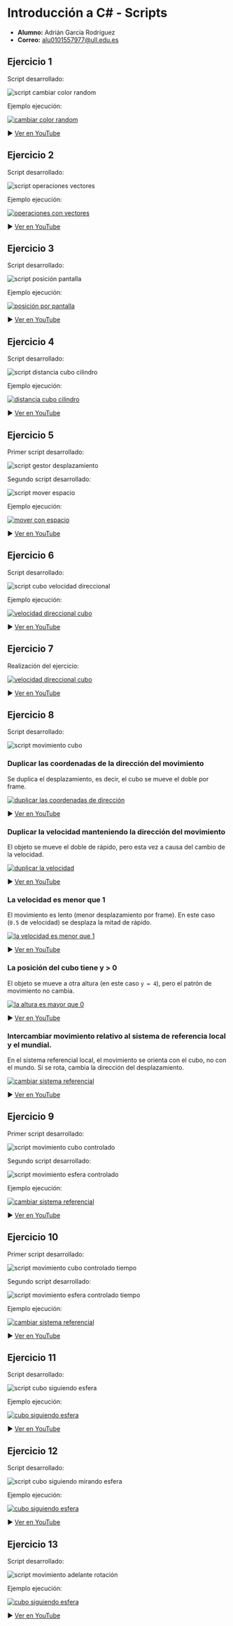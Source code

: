# Introducción a C# - Scripts

* **Alumno:** Adrián García Rodríguez
* **Correo:** alu0101557977@ull.edu.es

## Ejercicio 1

Script desarrollado:

![script cambiar color random](media/script-cambiar-color-random.png)

Ejemplo ejecución:

[![cambiar color random](https://img.youtube.com/vi/HiO5tB8Gw9g/maxresdefault.jpg)](https://youtu.be/HiO5tB8Gw9g)

▶️ [Ver en YouTube](https://youtu.be/HiO5tB8Gw9g)

## Ejercicio 2

Script desarrollado:

![script operaciones vectores](media/script-operaciones-vectores.png)

Ejemplo ejecución:

[![operaciones con vectores](https://img.youtube.com/vi/etcZJ1DLyoQ/maxresdefault.jpg)](https://youtu.be/etcZJ1DLyoQ)

▶️ [Ver en YouTube](https://youtu.be/etcZJ1DLyoQ)

## Ejercicio 3

Script desarrollado:

![script posición pantalla](media/script-posición-pantalla.png)

Ejemplo ejecución:

[![posición por pantalla](https://img.youtube.com/vi/gJ0HAHvTJFs/maxresdefault.jpg)](https://youtu.be/gJ0HAHvTJFs)

▶️ [Ver en YouTube](https://youtu.be/gJ0HAHvTJFs)

## Ejercicio 4

Script desarrollado:

![script distancia cubo cilindro](media/script-distancia-cubo-cilindro.png)

Ejemplo ejecución:

[![distancia cubo cilindro](https://img.youtube.com/vi/uTG4quHSSas/maxresdefault.jpg)](https://youtu.be/uTG4quHSSas)

▶️ [Ver en YouTube](https://youtu.be/uTG4quHSSas)

## Ejercicio 5

Primer script desarrollado:

![script gestor desplazamiento](media/script-gestor-desplazamiento.png)

Segundo script desarrollado:

![script mover espacio](media/script-mover-espacio.png)

Ejemplo ejecución:

[![mover con espacio](https://img.youtube.com/vi/bUXbrtidY_Q/maxresdefault.jpg)](https://youtu.be/bUXbrtidY_Q)

▶️ [Ver en YouTube](https://youtu.be/bUXbrtidY_Q)

## Ejercicio 6

Script desarrollado:

![script cubo velocidad direccional](media/script-cubo-velocidad-direccional.png)

Ejemplo ejecución:

[![velocidad direccional cubo](https://img.youtube.com/vi/MWsKyxATAtg/maxresdefault.jpg)](https://youtu.be/MWsKyxATAtg)

▶️ [Ver en YouTube](https://youtu.be/MWsKyxATAtg)

## Ejercicio 7

Realización del ejercicio:

[![velocidad direccional cubo](https://img.youtube.com/vi/91R9mh5PZr8/maxresdefault.jpg)](https://youtu.be/91R9mh5PZr8)

▶️ [Ver en YouTube](https://youtu.be/91R9mh5PZr8)

## Ejercicio 8

Script desarrollado:

![script movimiento cubo](media/script-movimiento-cubo.png)

### Duplicar las coordenadas de la dirección del movimiento

Se duplica el desplazamiento, es decir, el cubo se mueve el doble por frame.

[![duplicar las coordenadas de dirección](https://img.youtube.com/vi/judkalSGbGw/maxresdefault.jpg)](https://youtu.be/judkalSGbGw)

▶️ [Ver en YouTube](https://youtu.be/judkalSGbGw)

### Duplicar la velocidad manteniendo la dirección del movimiento

El objeto se mueve el doble de rápido, pero esta vez a causa del cambio de la velocidad.

[![duplicar la velocidad](https://img.youtube.com/vi/wsPt6ZiKYaA/maxresdefault.jpg)](https://youtu.be/wsPt6ZiKYaA)

▶️ [Ver en YouTube](https://youtu.be/wsPt6ZiKYaA)

### La velocidad es menor que 1

El movimiento es lento (menor desplazamiento por frame). En este caso (`0.5` de velocidad) se desplaza la mitad de rápido.

[![la velocidad es menor que 1](https://img.youtube.com/vi/spdpje1ekDE/maxresdefault.jpg)](https://youtu.be/spdpje1ekDE)

▶️ [Ver en YouTube](https://youtu.be/spdpje1ekDE)

### La posición del cubo tiene y > 0

El objeto se mueve a otra altura (en este caso `y = 4`), pero el patrón de movimiento no cambia.

[![la altura es mayor que 0](https://img.youtube.com/vi/InlC0vwiEzA/maxresdefault.jpg)](https://youtu.be/InlC0vwiEzA)

▶️ [Ver en YouTube](https://youtu.be/InlC0vwiEzA)

### Intercambiar movimiento relativo al sistema de referencia local y el mundial.

En el sistema referencial local, el movimiento se orienta con el cubo, no con el mundo. Si se rota, cambia la dirección del desplazamiento.

[![cambiar sistema referencial](https://img.youtube.com/vi/El6Z2tWA3P4/maxresdefault.jpg)](https://youtu.be/El6Z2tWA3P4)

▶️ [Ver en YouTube](https://youtu.be/El6Z2tWA3P4)

## Ejercicio 9

Primer script desarrollado:

![script movimiento cubo controlado](media/script-movimiento-cubo-controlado.png)

Segundo script desarrollado:

![script movimiento esfera controlado](media/script-movimiento-esfera-controlado.png)

Ejemplo ejecución:

[![cambiar sistema referencial](https://img.youtube.com/vi/Uf6xPtGH2h0/maxresdefault.jpg)](https://youtu.be/Uf6xPtGH2h0)

▶️ [Ver en YouTube](https://youtu.be/Uf6xPtGH2h0)

## Ejercicio 10

Primer script desarrollado:

![script movimiento cubo controlado tiempo](media/script-movimiento-cubo-controlado-tiempo.png)

Segundo script desarrollado:

![script movimiento esfera controlado tiempo](media/script-movimiento-esfera-controlado-tiempo.png)

Ejemplo ejecución:

[![cambiar sistema referencial](https://img.youtube.com/vi/Cpj1NqKorNg/maxresdefault.jpg)](https://youtu.be/Cpj1NqKorNg)

▶️ [Ver en YouTube](https://youtu.be/Cpj1NqKorNg)

## Ejercicio 11

Script desarrollado:

![script cubo siguiendo esfera](media/script-cubo-siguiendo-esfera.png)

Ejemplo ejecución:

[![cubo siguiendo esfera](https://img.youtube.com/vi/BP64ll7aKnA/maxresdefault.jpg)](https://youtu.be/BP64ll7aKnA)

▶️ [Ver en YouTube](https://youtu.be/BP64ll7aKnA)

## Ejercicio 12

Script desarrollado:

![script cubo siguiendo mirando esfera](media/script-cubo-siguiendo-mirando-esfera.png)

Ejemplo ejecución:

[![cubo siguiendo esfera](https://img.youtube.com/vi/WwvW2V59XBM/maxresdefault.jpg)](https://youtu.be/WwvW2V59XBM)

▶️ [Ver en YouTube](https://youtu.be/WwvW2V59XBM)

## Ejercicio 13

Script desarrollado:

![script movimiento adelante rotación](media/script-movimiento-adelante-rotación.png)

Ejemplo ejecución:

[![cubo siguiendo esfera](https://img.youtube.com/vi/u_p2PYIGZaw/maxresdefault.jpg)](https://youtu.be/u_p2PYIGZaw)

▶️ [Ver en YouTube](https://youtu.be/u_p2PYIGZaw)